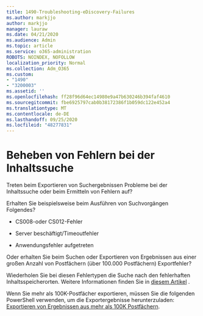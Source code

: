 ```yaml
---
title: 1490-Troubleshooting-eDiscovery-Failures
ms.author: markjjo
author: markjjo
manager: lauraw
ms.date: 04/21/2020
ms.audience: Admin
ms.topic: article
ms.service: o365-administration
ROBOTS: NOINDEX, NOFOLLOW
localization_priority: Normal
ms.collection: Adm_O365
ms.custom:
- "1490"
- "3200003"
ms.assetid: ''
ms.openlocfilehash: ff28f96d64ec14980e9a47b630246b394faf4610
ms.sourcegitcommit: fbe6925797cab0b38172386f1b059dc122e452a4
ms.translationtype: MT
ms.contentlocale: de-DE
ms.lasthandoff: 09/25/2020
ms.locfileid: "48277831"
---
```

# <a name="troubleshoot-content-search-errors"></a>Beheben von Fehlern bei der Inhaltssuche

Treten beim Exportieren von Suchergebnissen Probleme bei der Inhaltssuche oder beim Ermitteln von Fehlern auf?

Erhalten Sie beispielsweise beim Ausführen von Suchvorgängen Folgendes?

- CS008-oder CS012-Fehler

- Server beschäftigt/Timeoutfehler

- Anwendungsfehler aufgetreten

Oder erhalten Sie beim Suchen oder Exportieren von Ergebnissen aus einer großen Anzahl von Postfächern (über 100.000 Postfächern) Exportfehler?

Wiederholen Sie bei diesen Fehlertypen die Suche nach den fehlerhaften Inhaltsspeicherorten. Weitere Informationen finden Sie in  [diesem Artikel](https://docs.microsoft.com/microsoft-365/compliance/retry-failed-content-search) .

Wenn Sie mehr als 100K-Postfächer exportieren, müssen Sie die folgenden PowerShell verwenden, um die Exportergebnisse herunterzuladen:  [Exportieren von Ergebnissen aus mehr als 100K Postfächern](https://docs.microsoft.com/microsoft-365/compliance/export-search-results?view=o365-worldwide%23exporting-results-from-more-than-100000-mailboxes).
